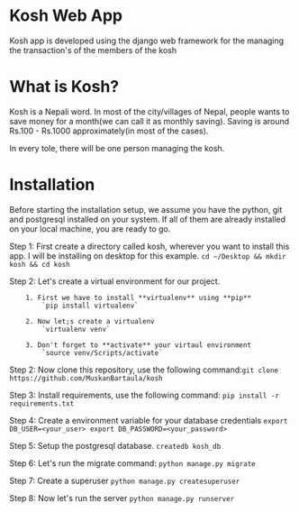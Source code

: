 # Kosh Web App

Kosh app is developed using the django web framework for the managing the transaction's of the members of the kosh

# What is Kosh?
Kosh is a Nepali word. In most of the city/villages of Nepal, people wants to save money for a month(we can call it as monthly saving). Saving is around Rs.100 - Rs.1000 approximately(in most of the cases). 

In every tole, there will be one person managing the kosh.

# Installation

Before starting the installation setup, we assume you have the python, git and postgresql installed on your system. If all of them are already installed on your local machine, you are ready to go.

Step 1: First create a directory called kosh, wherever you want to install this app.
		I will be installing on desktop for this example.
			`cd ~/Desktop && mkdir kosh && cd kosh`

Step 2: Let's create a virtual environment for our project.

		1. First we have to install **virtualenv** using **pip**
			`pip install virtualenv`

		2. Now let;s create a virtualenv
			`virtualenv venv`
		
		3. Don't forget to **activate** your virtaul environment
			`source venv/Scripts/activate`

Step 2: Now clone this repository, use the following command:`git clone https://github.com/MuskanBartaula/kosh`

Step 3: Install requirements, use the following command:
		`pip install -r requirements.txt`

Step 4: Create a environment variable for your database credentials
			```
			export DB_USER=<your_user>
			export DB_PASSWORD=<your_password>
			```

Step 5: Setup the postgresql database.
		`createdb kosh_db`

Step 6: Let's run the migrate command:
		`python manage.py migrate`

Step 7: Create a superuser
		`python manage.py createsuperuser`

Step 8: Now let's run the server
		`python manage.py runserver`

